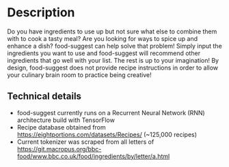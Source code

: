 # Description

Do you have ingredients to use up but not sure what else to combine them with to cook a tasty meal? Are you looking for ways to spice up and enhance a dish? food-suggest can help solve that problem! Simply input the ingredients you want to use and food-suggest will recommend other ingredients that go well with your list. The rest is up to your imagination! By design, food-suggest does not provide recipe instructions in order to allow your culinary brain room to practice being creative!

## Technical details

- food-suggest currently runs on a Recurrent Neural Network (RNN) architecture build with TensorFlow
- Recipe database obtained from https://eightportions.com/datasets/Recipes/ (~125,000 recipes)
- Current tokenizer was scraped from all letters of https://git.macropus.org/bbc-food/www.bbc.co.uk/food/ingredients/by/letter/a.html
